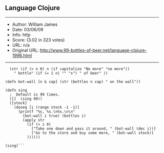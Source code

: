 
## Language Clojure ##
---
- Author: William James
- Date: 03/06/09
- Info: http
- Score:  (3.02 in 323 votes)
- URL: n/a
- Original URL: http://www.99-bottles-of-beer.net/language-clojure-1996.html
---

```(defn bottles [n & [capitalize]]
  (str (if (> n 0) n (if capitalize "No more" "no more"))
    " bottle" (if (= 1 n) "" "s") " of beer" ))

(defn bot-wall [n & cap] (str (bottles n cap) " on the wall"))

(defn sing
  ;  Default is 99 times.
  ([]  (sing 99))
  ([stock]
    (doseq [i (range stock -1 -1)]
      (printf "%s, %s.\n%s.\n\n"
        (bot-wall i true) (bottles i)
        (apply str
          (if (> i 0)
            ["Take one down and pass it around, " (bot-wall (dec i))]
            ["Go to the store and buy some more, " (bot-wall stock)]
          ))))))

(sing)```